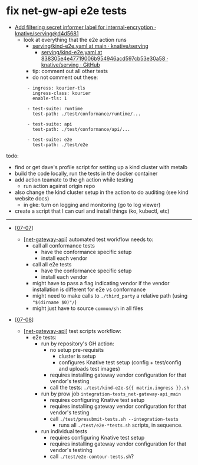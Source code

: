 # fix net-gw-api e2e tests

- [Add filtering secret informer label for internal-encryption · knative/serving@d4d5681](https://github.com/knative/serving/runs/7152434512?check_suite_focus=true)
  - look at everything that the e2e action runs
    - [serving/kind-e2e.yaml at main · knative/serving](https://github.com/knative/serving/blob/main/.github/workflows/kind-e2e.yaml)
      - [serving/kind-e2e.yaml at 838305e4e47719006b954946acd597cb53e30a58 · knative/serving · GitHub](https://github.com/knative/serving/blob/838305e4e47719006b954946acd597cb53e30a58/.github/workflows/kind-e2e.yaml#L124)
    - tip: comment out all other tests
    - do not comment out these:
```
        - ingress: kourier-tls
          ingress-class: kourier
          enable-tls: 1

        - test-suite: runtime
          test-path: ./test/conformance/runtime/...

        - test-suite: api
          test-path: ./test/conformance/api/...

        - test-suite: e2e
          test-path: ./test/e2e
```
todo:
- find or get dave's profile script for setting up a kind cluster with metalb
- build the code locally, run the tests in the docker container
- add action teamate to the gh action while testing
  - run action against origin repo
- also change the kind cluster setup in the action to do auditing (see kind website docs)
  - in gke: turn on logging and monitoring (go to log viewer)
- create a script that I can curl and install things (ko, kubectl, etc)
---
- [[07-07]]
  - [[net-gateway-api]] automated test workflow needs to:
    - call all conformance tests
      - have the conformance specific setup
      - install each vendor
    - call all e2e tests
      - have the conformance specific setup
      - install each vendor
    - might have to pass a flag indicating vendor if the vendor installation is different for e2e vs conformance
    - might need to make calls to `./third_party` a relative path (using `"$(dirname $0)"/`)
    - might just have to source `common/sh` in all files

- [[07-08]]
  - [[net-gateway-api]] test scripts workflow:
    - e2e tests:
      - run by repository's GH action:
        - no setup pre-requisits
          - cluster is setup
          - configures Knative test setup (config + test/config and uploads test images)
        - requires installing gateway vendor configuration for that vendor's testing
        - call the tests: `./test/kind-e2e-${{ matrix.ingress }}.sh`
      - run by prow job `integration-tests_net-gateway-api_main`
        - requires configuring Knative test setup
        - requires installing gateway vendor configuration for that vendor's testing
        - call `./test/presubmit-tests.sh --integration-tests`
          - runs all `./test/e2e-*tests.sh` scripts, in sequence.
      - run individual tests
        - requires configuring Knative test setup
        - requires installing gateway vendor configuration for that vendor's testinhg
        - call `./test/e2e-contour-tests.sh`?



[//begin]: # "Autogenerated link references for markdown compatibility"
[07-07]: ../../2022/daily-logs/07-07.md "July 7th, Thursday"
[net-gateway-api]: ../../knative/net-gateway-api.md "net-gateway-api"
[07-08]: ../../2022/daily-logs/07-08.md "July 8th, Friday"
[//end]: # "Autogenerated link references"